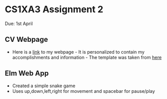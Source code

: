 # CS1XA3 Assignment 2
 Due: 1st April

## CV Webpage

- Here is a [link](http://ugweb.cas.mcmaster.ca/~siddik1/) to my webpage
        - It is personalized to contain my accomplishments and information
        - The template was taken from [here](http://blacktie.co/2013/10/kelvin-resume-theme/)

## Elm Web App

- Created a simple snake game
- Uses up,down,left,right for movement and spacebar for pause/play
